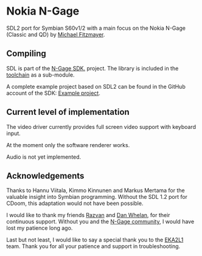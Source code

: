 Nokia N-Gage
============

SDL2 port for Symbian S60v1/2 with a main focus on the Nokia N-Gage
(Classic and QD) by [Michael Fitzmayer](https://github.com/mupfdev).

Compiling
---------

SDL is part of the [N-Gage SDK.](https://github.com/ngagesdk) project.
The library is included in the
[toolchain](https://github.com/ngagesdk/ngage-toolchain) as a
sub-module.

A complete example project based on SDL2 can be found in the GitHub
account of the SDK: [Example
project](https://github.com/ngagesdk/wordle).

Current level of implementation
-------------------------------

The video driver currently provides full screen video support with
keyboard input.

At the moment only the software renderer works.

Audio is not yet implemented.

Acknowledgements
----------------

Thanks to Hannu Viitala, Kimmo Kinnunen and Markus Mertama for the
valuable insight into Symbian programming.  Without the SDL 1.2 port for
CDoom, this adaptation would not have been possible.

I would like to thank my friends
[Razvan](https://twitter.com/bewarerazvan) and [Dan
Whelan](https://danwhelan.ie/), for their continuous support.  Without
you and the [N-Gage community](https://discord.gg/dbUzqJ26vs), I would
have lost my patience long ago.

Last but not least, I would like to say a special thank you to the
[EKA2L1](https://12z1.com/) team.  Thank you for all your patience and
support in troubleshooting.
